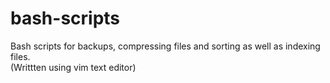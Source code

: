 # bash-scripts

Bash scripts for backups, compressing files and sorting as well as indexing files. <br>
(Writtten using vim text editor)
